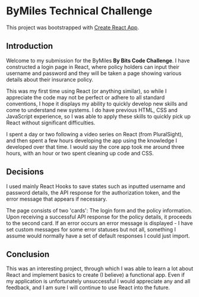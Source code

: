 # ByMiles Technical Challenge

This project was bootstrapped with [Create React App](https://github.com/facebook/create-react-app).

## Introduction

Welcome to my submission for the ByMiles **By Bits Code Challenge**. I have constructed a login page in React, where policy holders can input their username and password and they will be taken a page showing various details about their insurance policy.

This was my first time using React (or anything similar), so while I appreciate the code may not be perfect or adhere to all standard conventions, I hope it displays my ability to quickly develop new skills and come to understand new systems. I do have previous HTML, CSS and JavaScript experience, so I was able to apply these skills to quickly pick up React without significant difficulties.

I spent a day or two following a video series on React (from PluralSight), and then spent a few hours developing the app using the knowledge I developed over that time. I would say the core app took me around three hours, with an hour or two spent cleaning up code and CSS.

## Decisions

I used mainly React Hooks to save states such as inputted username and password details, the API response for the authorization token, and the error message that appears if necessary.

The page consists of two 'cards': The login form and the policy information. Upon receiving a successful API response for the policy details, it proceeds to the second card. If an error occurs an error message is displayed - I have set custom messages for some error statuses but not all, something I assume would normally have a set of default responses I could just import.

## Conclusion

This was an interesting project, through which I was able to learn a lot about React and implement basics to create (I believe) a functional app. Even if my application is unfortunately unsuccessful I would appreciate any and all feedback, and I am sure I will continue to use React into the future.
